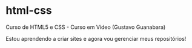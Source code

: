 # html-css
 Curso de HTML5 e CSS - Curso em Vídeo (Gustavo Guanabara)

Estou aprendendo a criar sites e agora vou gerenciar meus repositórios!
